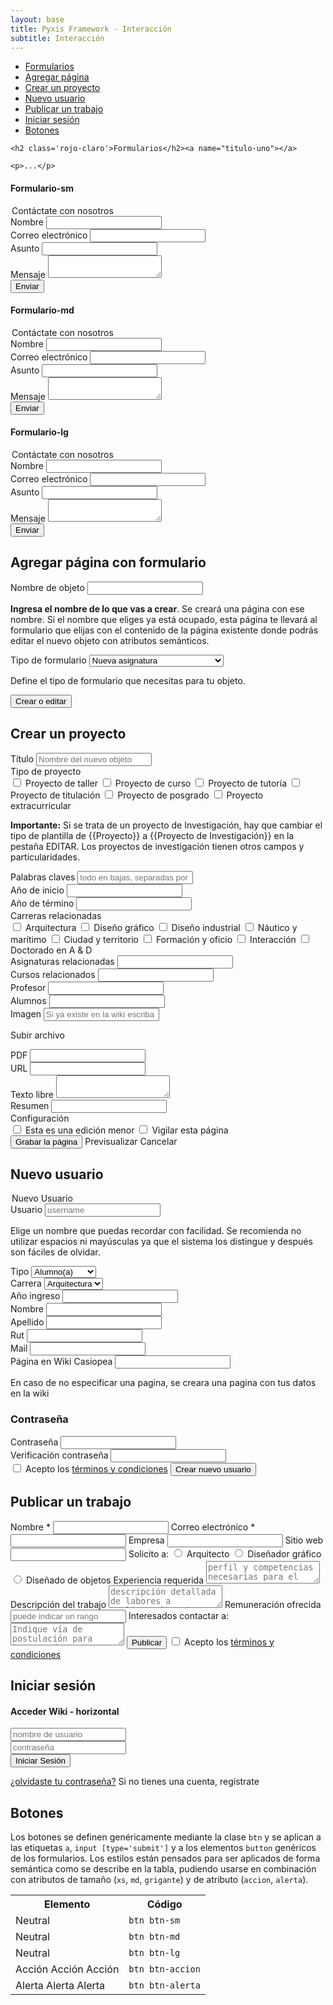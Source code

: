 ```yaml
---
layout: base
title: Pyxis Framework - Interacción
subtitle: Interacción
---
```


<div class='col-lg-3 col-md-3 oculto-sm oculto-xs'>
<a name='ancla' id='a'></a>
<div class='menu-affix alto-affix'>
<div data-spy="affix" data-offset-top="220">
    <ul>
        <li><a class='xs gris-oscuro gruesa' href='#titulo-uno'>Formularios</a></li>
        <li><a class='xs gris-oscuro gruesa' href='#titulo-dos'>Agregar página</a></li>
        <li><a class='xs gris-oscuro gruesa' href='#titulo-tres'>Crear un proyecto</a></li>
        <li><a class='xs gris-oscuro gruesa' href='#titulo-cuatro'>Nuevo usuario</a></li>
        <li><a class='xs gris-oscuro gruesa' href='#titulo-cinco'>Publicar un trabajo</a></li>
        <li><a class='xs gris-oscuro gruesa' href='#titulo-seis'>Iniciar sesión</a></li>
        <li><a class='xs gris-oscuro gruesa' href='#titulo-siete'>Botones</a></li>
    </ul>
</div>
</div>
</div>

<div class='col-lg-9 col-md-9 col-sm-12 col-xs-12'>

    <h2 class='rojo-claro'>Formularios</h2><a name="titulo-uno"></a> 

    <p>...</p>

<!-- Formulario de contacto (sm) -->
<div class='fila'>
<h4 class='gris-oscuro'>Formulario-sm</h4>
       <div class='col-md-13'>
        <form class='sm'>
            <legend>Contáctate con nosotros</legend>    
            <div class='grupo obligatorio'>
                <label>Nombre</label>
                <input type='text' class='relleno-formulario' required />
            </div>
            <div class='grupo'>
                <label>Correo electrónico</label>
                <input type='email' class='relleno-formulario' required/>
            </div>
            <div class='grupo'>
                <label>Asunto</label>
                <input type='text' class='relleno-formulario' />
            </div>
            <div class='grupo'>
                <label>Mensaje</label>
                <textarea></textarea>
            </div>
            <input type='submit' class='btn btn-sm derecha' value='Enviar'>
        </form>
       </div>

<!-- Código Gist -->
<div class='col-md-10 col-md-offset-1'>
    <script src="https://gist.github.com/JuanGodoy91/11380984.js"></script>
</div>
</div><!-- fin de fila -->


<!-- Formulario de contacto (md) -->
<div class='fila'>
<h4 class='gris-oscuro'>Formulario-md</h4>
       <div class='col-md-13'>
        <form class='md'>
             <legend>Contáctate con nosotros</legend>    
             <div class='grupo obligatorio'>
                 <label>Nombre</label>
                 <input type='text' class='relleno-formulario' required />
             </div>
             <div class='grupo'>
                 <label>Correo electrónico</label>
                 <input type='email' class='relleno-formulario' required/>
             </div>
             <div class='grupo'>
                 <label>Asunto</label>
                 <input type='text' class='relleno-formulario' />
             </div>
             <div class='grupo'>
                 <label>Mensaje</label>
                 <textarea></textarea>
             </div>
             <input type='submit' class='btn btn-md derecha' value='Enviar'>
         </form>
       </div>

<!-- Código Gist -->
<div class='col-md-10 col-md-offset-1'>
    <script src="https://gist.github.com/JuanGodoy91/11381220.js"></script>
</div>
</div><!-- fin de fila -->


<!-- Formulario de contacto (lg) -->
<div class='fila'>
<h4 class='gris-oscuro'>Formulario-lg</h4>
       <div class='col-md-13'> 
        <form class='lg'>
              <legend>Contáctate con nosotros</legend>    
            <div class='grupo obligatorio'>
                <label>Nombre</label>
                <input type='text' class='relleno-formulario' required />
            </div>
            <div class='grupo'>
                <label>Correo electrónico</label>
                <input type='email' class='relleno-formulario' required/>
            </div>
            <div class='grupo'>
                <label>Asunto</label>
                <input type='text' class='relleno-formulario' />
            </div>
            <div class='grupo'>
                <label>Mensaje</label>
                <textarea></textarea>
            </div>
            <input type='submit' class='btn btn-lg derecha' value='Enviar'>
        </form>
    </div>

<!-- Código Gist -->
<div class='col-md-10 col-md-offset-1'>
    <script src="https://gist.github.com/JuanGodoy91/11381286.js"></script>
</div>
</div><!-- fin de fila -->


<!-- Agregar página con formulario -->
<div class='fila'>
<h2 class='rojo-claro'>Agregar página con formulario</h2><a name="titulo-dos">
       <div class='col-md-13'>    
        <form class='horizontal md'>
        <div class='grupo'>
            <label class='pregunta'>Nombre de objeto</label>
            <input type='text' required />
            <p class='especificacion'><strong>Ingresa el nombre de lo que vas a crear</strong>. Se creará una página con ese nombre. Si el nombre que eliges ya está ocupado, esta página te llevará al formulario que elijas con el contenido de la página existente donde podrás editar el nuevo objeto con atributos semánticos.</p>
        </div>
        <div class='grupo'>
            <label class='pregunta'>Tipo de formulario</label>
            <select>
                <option>Nueva asignatura</option>
                <option>Nueva bibliografía</option>
                <option>Nueva obra</option>
                <option>Nueva persona</option>
                <option>Nueva publicación</option>
                <option>Nueva revista académica</option>
                <option>Nueva tarea</option>
                <option>Nueva travesía</option>
                <option>Nuevo acto</option>
                <option>Nuevo caso de estudio</option>
                <option>Nuevo curso</option>
                <option>Nuevo evento</option>
                <option>Nuevo proyecto</option>
                <option>Nuevo proyecto de investigación</option>
                <option>Nuevo trabajo en madlab</option>
            </select>
            <p class='especificacion'>Define el tipo de formulario que necesitas para tu objeto.</p>
        </div>
            <input type='submit' class='accion btn-md izquierda' value='Crear o editar'>
        </form>
       </div>

<!-- Código Gist -->
<div class='col-md-10 col-md-offset-1'>  
   <script src="https://gist.github.com/JuanGodoy91/11384540.js"></script>     
</div>
</div><!-- fin de fila -->

<!-- Formulario Vertical Medio -->
<div class='fila'>
       <h2 class='rojo-claro'>Crear un proyecto</h2><a name="titulo-tres"></a>
       <div class='col-md-13'>
       <form class='formulario-vertical lg nuevo-proyecto'>
                <div class='grupo'>
                <label>Título</label>
                <input type='text' placeholder='Nombre del nuevo objeto' required/>
                </div>
                <div class='grupo'>
                    <label class='pregunta'>Tipo de proyecto</label>
                    <div class='opciones'>
                        <span class='checkbox-span'><input type='checkbox' name='tipo-proyecto' /> <span class='xs'>Proyecto de taller</span></span>
                        <span class='checkbox-span'><input type='checkbox' name='tipo-proyecto' /> <span class='xs'>Proyecto de curso</span></span>
                        <span class='checkbox-span'><input type='checkbox' name='tipo-proyecto' /> <span class='xs'>Proyecto de tutoría</span></span>
                        <span class='checkbox-span'><input type='checkbox' name='tipo-proyecto' /> <span class='xs'>Proyecto de titulación</span></span>
                        <span class='checkbox-span'><input type='checkbox' name='tipo-proyecto' /> <span class='xs'>Proyecto de posgrado</span></span>
                        <span class='checkbox-span'><input type='checkbox' name='tipo-proyecto' /> <span class='xs'>Proyecto extracurricular</span></span>
                    </div>
                    <p class='especificacion chica'><strong>Importante:</strong> Si se trata de un proyecto de Investigación, hay que cambiar el tipo de plantilla de {{Proyecto}} a {{Proyecto de Investigación}} en la pestaña EDITAR. Los proyectos de investigación tienen otros campos y particularidades.</p>
                </div>
                <div class='grupo'>
                    <label class='pregunta'>Palabras claves</label>
                    <input type='text' class='relleno' placeholder='todo en bajas, separadas por coma 'required/>
                </div>
                <div class='grupo input-sm'>
                    <label class='pregunta'>Año de inicio</label>
                    <input type='text' class='relleno'required/>
                </div>
                <div class='grupo input-sm'>
                    <label class='pregunta'>Año de término</label>
                    <input type='text' class='relleno' required/>
                </div>
                <div class='grupo'>
                    <label class='pregunta'>Carreras relacionadas</label>
                    <div class='opciones'>
                        <span class='checkbox-span'><input type='checkbox' name='tipo-proyecto' /> <span class='xs'>Arquitectura</span></span>
                        <span class='checkbox-span'><input type='checkbox' name='tipo-proyecto' /> <span class='xs'>Diseño gráfico</span></span>
                        <span class='checkbox-span'><input type='checkbox' name='tipo-proyecto' /> <span class='xs'>Diseño industrial</span></span>
                        <span class='checkbox-span'><input type='checkbox' name='tipo-proyecto' /> <span class='xs'>Náutico y marítimo</span></span>
                        <span class='checkbox-span'><input type='checkbox' name='tipo-proyecto' /> <span class='xs'>Ciudad y territorio</span></span>
                        <span class='checkbox-span'><input type='checkbox' name='tipo-proyecto' /> <span class='xs'>Formación y oficio</span></span>
                        <span class='checkbox-span'><input type='checkbox' name='tipo-proyecto' /> <span class='xs'>Interacción</span></span>
                        <span class='checkbox-span'><input type='checkbox' name='tipo-proyecto' /> <span class='xs'>Doctorado en A & D</span></span>
                    </div>
                </div>
                <div class='grupo'>
                    <label class='pregunta'>Asignaturas relacionadas</label>
                    <input type='text' class='relleno' required />
                </div>
                <div class='grupo'>
                    <label class='pregunta'>Cursos relacionados</label>
                    <input type='email' class='relleno' required />
                </div>
                <div class='grupo'>
                    <label class='pregunta'>Profesor</label>
                    <input type='text' class='relleno' required />
                </div>
                <div class='grupo'>
                    <label class='pregunta'>Alumnos</label>
                    <input type='password' class='relleno' required />
                </div>
                <div class='grupo input-sm'>
                    <label class='pregunta'>Imagen</label>
                    <input type='text' class='relleno' placeholder='Si ya existe en la wiki escriba el nombre.ext.'required/>
                <p class='especificacion'><a>Subir archivo</a></p>
                </div>
                <div class='grupo'>
                    <label class='pregunta'>PDF</label>
                    <input type='password' class='relleno-sm' required />
                </div>
                <div class='grupo'>
                    <label class='pregunta'>URL</label>
                    <input type='password' class='relleno' required />
                </div>
                <div class='grupo'>
                    <label class='pregunta'>Texto libre</label>
                    <textarea></textarea>
                </div>
                <div class='grupo'>
                    <label class='pregunta'>Resumen</label>
                    <input type='password' class='relleno' required />
                </div>
                <div class='grupo'>
                    <label class='pregunta'>Configuración</label>
                    <div class='opciones'>
                        <span class='checkbox-span'><input type='checkbox' name='tipo-proyecto' /> <span class='xs'>Esta es una edición menor</span></span>
                        <span class='checkbox-span'><input type='checkbox' name='tipo-proyecto' /> <span class='xs'>Vigilar esta página</span></span>
                    </div>
                </div>
                    <input type='submit' class='btn btn-md accion' value='Grabar la página'>
                    <a class='btn btn-md margen-derecho'>Previsualizar</a>
                    <a class='btn btn-md margen-derecho'>Cancelar</a>
       </form>    
    </div>

<!-- Código -->
<div class='col-md-10 col-md-offset-1'>  
<script src="https://gist.github.com/JuanGodoy91/11384803.js"></script>
</div>
</div><!-- fin de fila -->


<!-- Nuevo usuario -->

<div class='fila'>
       <h2 class='rojo-claro'>Nuevo usuario</h2><a name="titulo-cuatro"></a>
       <div class='col-md-13'>
        <form class='formulario-horizontal'>
            <legend>Nuevo Usuario</legend>
            <div class='grupo obligatorio'>
                <label>Usuario</label>
                <input type='text' placeholder='username' required/>
                <p class='ayuda'>Elige un nombre que puedas recordar con facilidad. Se recomienda no utilizar espacios ni mayúsculas ya que el sistema los distingue y después son fáciles de olvidar.</p>
            </div>
            <div class='grupo obligatorio'>
                <label>Tipo</label>
                <select>
                    <option>Alumno(a)</option>
                    <option>Profesora(a)</option>
                    <option>Ex-Alumno(a)</option>
                    <option>Amigo(a)</option>
                    <option>Otro(a)</option>
                </select>
            </div>
            <div class='grupo obligatorio'>
                <label>Carrera</label>
                <select>
                    <option>Arquitectura</option>
                    <option>Diseño</option>
                </select>
            </div>
            <div class='grupo obligatorio'>
                <label>Año ingreso</label>
                <input type='text' class='relleno'/>
            </div>
            <div class='grupo obligatorio'>
                <label>Nombre</label>
                <input type='text' class='relleno' required />
            </div>
            <div class='grupo obligatorio'>
                <label>Apellido</label>
                <input type='text' class='relleno' required />
            </div>
            <div class='grupo obligatorio'>
                <label>Rut</label>
                <input type='text' class='relleno' required />
            </div>
            <div class='grupo obligatorio'>
                <label>Mail</label>
                <input type='email' class='relleno' required />
            </div>
            <div class='grupo'>
                <label>Página en Wiki Casiopea</label>
                <input type='text' class='relleno'/>
                <p class='especificacion'>En caso de no especificar una pagina, se creara una pagina con tus datos en la wiki</p>
            </div>
            <h3>Contraseña</h3>
            <div class='grupo'>
                <label>Contraseña</label>
                <input type='password' class='relleno' required />
            </div>
            <div class='grupo'>
                <label>Verificación contraseña</label>
                <input type='password' class='relleno' required />
            </div>
            <div class="grupo checkbox">
                <label class="checkbox">
                <input type="checkbox">
                    Acepto los <a href='#'>términos y condiciones</a>
                </label>
                <input type='submit' class='accion btn btn-md' value='Crear nuevo usuario'>
            </div>
        </form>
        </div>

<!-- Código -->
<div class='col-md-10 col-md-offset-1'>  
<script src="https://gist.github.com/JuanGodoy91/11385161.js"></script>
</div>
</div><!-- fin de fila -->


<!-- Publicar un trabajo -->
<div class='fila'>
       <h2 class='rojo-claro'>Publicar un trabajo</h2><a name="titulo-cinco"></a>
       <div class='col-md-13'>
        <form class='horizontal-horizontal'>
              <label class='pregunta'>Nombre <span class='importante'>*</span></label>
              <input type='text' class='relleno' required/>
              <label class='pregunta'>Correo electrónico <span class='importante'>*</span></label>
              <input type='email' class='relleno' required/>
              <label class='pregunta'>Empresa</label>
              <input type='text' class='relleno' />
              <label class='pregunta'>Sitio web</label>
              <input type='text' class='relleno' />
              <label class="radio">Solicito a:</label>
              <input type="radio" name="carrera" /> <span class='xs'>Arquitecto</span>
              <input type="radio" name="carrera" /> <span class='xs'>Diseñador gráfico</span>
              <input type="radio" name="carrera" /> <span class='xs'>Diseñado de objetos</span>
              <label class='pregunta'>Experiencia requerida</label>
              <textarea class='relleno' placeholder="perfil y competencias necesarias para el cargo"/></textarea>
              <label class='pregunta'>Descripción del trabajo</label>
              <textarea class='relleno' placeholder="descripción detallada de labores a realizar, horarios, contexto y ubicación geográfica"/></textarea>
              <label class='pregunta'>Remuneración ofrecida</label>
              <input type='text' class='relleno' placeholder="puede indicar un rango"/>
              <label class='pregunta'>Interesados contactar a:</label>
              <textarea class='relleno' placeholder="Indique vía de postulación para interesados"/></textarea>
              <input type='submit' class='accion btn-lg izquierda' value='Publicar'>
              <label class="checkbox">
              <input type="checkbox">
                Acepto los <a href='#'>términos y condiciones</a>
            </label>
        </form>
        </div>

<!-- Código -->
<div class='col-md-10 col-md-offset-1'>  
<script src="https://gist.github.com/JuanGodoy91/11386128.js"></script>
</div>
</div><!-- fin de fila -->


<!-- Iniciar sesión -->
<div class='fila'>
<h2 class='rojo-claro'>Iniciar sesión</h2><a name="titulo-seis"></a>
       <div class='col-md-13'>
        <form class='horizontal sm'>
        <h4>Acceder <span class='rojo-claro xs'>Wiki - horizontal</span></h4>
        <form class='horizontal sm'>
            <div class='ingreso'>
                <input type='text' placeholder='nombre de usuario' required/>
            </div>
            <div class='ingreso'>
                <input type='password' placeholder='contraseña' required/>
            </div>
            <input type='submit' class='btn-md' value='Iniciar Sesión'>
        </form>
            <p class='especificacion xs'>
            <a href='http://personas.ead.pucv.cl/personas/usuarios/recuperacionDatos'>¿olvidaste tu contraseña?</a> Si no tienes una cuenta, <a>regístrate</a>
            </p>
        </div>

<!-- Código -->
<div class='col-md-10 col-md-offset-1'>  
<script src="https://gist.github.com/JuanGodoy91/11385635.js"></script>
</div>
</div><!-- fin de fila -->

<!-- Botones -->
<div class='fila'>      
    <h2 class='rojo-claro'>Botones</h2><a name="titulo-siete"></a>
    <p>Los botones se definen genéricamente mediante la clase <code>btn</code> y se aplican a las etiquetas <code>a</code>, <code>input [type='submit']</code> y a los elementos <code>button</code> genéricos de los formularios. Los estilos están pensados para ser aplicados de forma semántica como se describe en la tabla, pudiendo usarse en combinación con atributos de tamaño (<code>xs</code>, <code>md</code>, <code>grigante</code>) y de atributo (<code>accion</code>, <code>alerta</code>).
    </p>
    <table class='w100'>
        <tr>
            <th class='w60'>
                Elemento
            </th>
            <th class='w30'>
                Código
            </th>
        </tr>
        <tr>
            <td>
                <a class='btn btn-sm'>Neutral</a>
            </td>
            <td>
                <code>btn btn-sm</code>
            </td>
        </tr>
        <tr>
            <td>
                <a class='btn btn-md'>Neutral</a>
            </td>
            <td>
                <code>btn btn-md</code>
            </td>
        </tr>
        <tr>
            <td>
                <a class='btn btn-lg'>Neutral</a>
            </td>
            <td>
                <code>btn btn-lg</code>
            </td>
        </tr>
        <tr>
            <td>
                <a class='btn btn-lg btn-accion'>Acción</a>
                <a class='btn btn-md btn-accion'>Acción</a>
                <a class='btn btn-sm btn-accion'>Acción</a>
            </td>
            <td>
                <code>btn btn-accion</code>
            </td>
        </tr>
        <tr>
            <td>
                <a class='btn btn-lg btn-alerta'>Alerta</a>
                <a class='btn btn-md btn-alerta'>Alerta</a>
                <a class='btn btn-sm btn-alerta'>Alerta</a>
            </td>
            <td>
                <code>btn btn-alerta</code>
            </td>
        </tr>
    </table>
</div>
</div>
